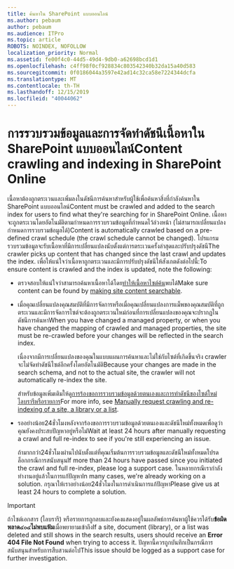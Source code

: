 ```yaml
---
title: ค้นหาใน SharePoint แบบออนไลน์
ms.author: pebaum
author: pebaum
ms.audience: ITPro
ms.topic: article
ROBOTS: NOINDEX, NOFOLLOW
localization_priority: Normal
ms.assetid: fe00f4c0-44d5-49d4-9db0-a62698bcd1d1
ms.openlocfilehash: c4ff98f0cf928834c803542340b32da15a40d583
ms.sourcegitcommit: 0f0186044a3597e42ad14c32ca58e7224344dcfa
ms.translationtype: MT
ms.contentlocale: th-TH
ms.lasthandoff: 12/15/2019
ms.locfileid: "40044062"
---
```

# <a name="content-crawling-and-indexing-in-sharepoint-online"></a><span data-ttu-id="3dce6-102">การรวบรวมข้อมูลและการจัดทำดัชนีเนื้อหาใน SharePoint แบบออนไลน์</span><span class="sxs-lookup"><span data-stu-id="3dce6-102">Content crawling and indexing in SharePoint Online</span></span>

<span data-ttu-id="3dce6-103">เนื้อหาต้องถูกตระเวนและเพิ่มลงในดัชนีการค้นหาสำหรับผู้ใช้เพื่อค้นหาสิ่งที่กำลังค้นหาใน SharePoint แบบออนไลน์</span><span class="sxs-lookup"><span data-stu-id="3dce6-103">Content must be crawled and added to the search index for users to find what they're searching for in SharePoint Online.</span></span> <span data-ttu-id="3dce6-104">เนื้อหาจะถูกตระเวนโดยอัตโนมัติตามกำหนดการรวบรวมข้อมูลที่กำหนดไว้ล่วงหน้า (ไม่สามารถเปลี่ยนแปลงกำหนดการรวบรวมข้อมูลได้)</span><span class="sxs-lookup"><span data-stu-id="3dce6-104">Content is automatically crawled based on a pre-defined crawl schedule (the crawl schedule cannot be changed).</span></span> <span data-ttu-id="3dce6-105">โปรแกรมรวบรวมข้อมูลจะรับเนื้อหาที่มีการเปลี่ยนแปลงนับตั้งแต่การตระเวนครั้งล่าสุดและปรับปรุงดัชนี</span><span class="sxs-lookup"><span data-stu-id="3dce6-105">The crawler picks up content that has changed since the last crawl and updates the index.</span></span> <span data-ttu-id="3dce6-106">เพื่อให้แน่ใจว่าเนื้อหาถูกตระเวนและมีการปรับปรุงดัชนีให้สังเกตดังต่อไปนี้:</span><span class="sxs-lookup"><span data-stu-id="3dce6-106">To ensure content is crawled and the index is updated, note the following:</span></span>

- <span data-ttu-id="3dce6-107">ตรวจสอบให้แน่ใจว่าสามารถค้นหาเนื้อหาได้โดย[ทำให้เนื้อหาไซต์ค้น](https://docs.microsoft.com/sharepoint/make-site-content-searchable)พบได้</span><span class="sxs-lookup"><span data-stu-id="3dce6-107">Make sure content can be found by [making site content searchable](https://docs.microsoft.com/sharepoint/make-site-content-searchable).</span></span>

- <span data-ttu-id="3dce6-108">เมื่อคุณเปลี่ยนแปลงคุณสมบัติที่มีการจัดการหรือเมื่อคุณเปลี่ยนแปลงการแม็พของคุณสมบัติที่ถูกตระเวนและมีการจัดการไซต์จะต้องถูกตระเวนใหม่ก่อนที่การเปลี่ยนแปลงของคุณจะปรากฏในดัชนีการค้นหา</span><span class="sxs-lookup"><span data-stu-id="3dce6-108">When you have changed a managed property, or when you have changed the mapping of crawled and managed properties, the site must be re-crawled before your changes will be reflected in the search index.</span></span> 

    <span data-ttu-id="3dce6-109">เนื่องจากมีการเปลี่ยนแปลงของคุณในแบบแผนการค้นหาและไม่ใช่กับไซต์ที่เกิดขึ้นจริง crawler จะไม่จัดทำดัชนีไซต์อีกครั้งโดยอัตโนมัติ</span><span class="sxs-lookup"><span data-stu-id="3dce6-109">Because your changes are made in the search schema, and not to the actual site, the crawler will not automatically re-index the site.</span></span> 

    <span data-ttu-id="3dce6-110">สำหรับข้อมูลเพิ่มเติมให้ดู[การร้องขอการรวบรวมข้อมูลด้วยตนเองและการทำดัชนีของไซต์ใหม่ไลบรารีหรือรายการ](https://docs.microsoft.com/sharepoint/crawl-site-conten)</span><span class="sxs-lookup"><span data-stu-id="3dce6-110">For more info, see [Manually request crawling and re-indexing of a site, a library or a list](https://docs.microsoft.com/sharepoint/crawl-site-conten).</span></span>

- <span data-ttu-id="3dce6-111">รออย่างน้อย24ชั่วโมงหลังจากร้องขอการรวบรวมข้อมูลด้วยตนเองและดัชนีใหม่ทั้งหมดเพื่อดูว่าคุณยังคงประสบปัญหาอยู่หรือไม่</span><span class="sxs-lookup"><span data-stu-id="3dce6-111">Wait at least 24 hours after manually requesting a crawl and full re-index to see if you're still experiencing an issue.</span></span> 

    <span data-ttu-id="3dce6-112">ถ้ามากกว่า24ชั่วโมงผ่านไปนับตั้งแต่ที่คุณเริ่มต้นการรวบรวมข้อมูลและดัชนีใหม่ทั้งหมดโปรดล็อกกรณีการสนับสนุน</span><span class="sxs-lookup"><span data-stu-id="3dce6-112">If more than 24 hours have passed since you initiated the crawl and full re-index, please log a support case.</span></span> <span data-ttu-id="3dce6-113">ในหลายกรณีเรากำลังทำงานอยู่แล้วในการแก้ปัญหา</span><span class="sxs-lookup"><span data-stu-id="3dce6-113">In many cases, we're already working on a solution.</span></span> <span data-ttu-id="3dce6-114">กรุณาให้เราอย่างน้อย24ชั่วโมงในการดำเนินการแก้ปัญหา</span><span class="sxs-lookup"><span data-stu-id="3dce6-114">Please give us at least 24 hours to complete a solution.</span></span>

> [!IMPORTANT]
> <span data-ttu-id="3dce6-115">ถ้าไซต์เอกสาร (ไลบรารี) หรือรายการถูกลบและยังคงแสดงอยู่ในผลลัพธ์การค้นหาผู้ใช้ควรได้รับ**ข้อผิดพลาด๔๐๔ไม่พบแฟ้ม**เมื่อพยายามเข้าถึง</span><span class="sxs-lookup"><span data-stu-id="3dce6-115">If a site, document (library), or a list was deleted and still shows in the search results, users should receive an **Error 404 File Not Found** when trying to access it.</span></span> <span data-ttu-id="3dce6-116">ปัญหานี้ควรถูกบันทึกเป็นกรณีการสนับสนุนสำหรับการสืบสวนต่อไป</span><span class="sxs-lookup"><span data-stu-id="3dce6-116">This issue should be logged as a support case for further investigation.</span></span> 



